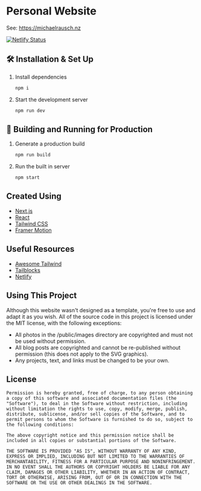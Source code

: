 # Personal Website
See: https://michaelrausch.nz

[![Netlify Status](https://api.netlify.com/api/v1/badges/1e6361a1-adc0-4f2b-b5ad-8c162359e1a7/deploy-status)](https://app.netlify.com/sites/michaelrausch-nz/deploys)

## 🛠 Installation & Set Up

1. Install dependencies

   ```sh
   npm i
   ```

2. Start the development server

   ```sh
   npm run dev
   ```

## 🚀 Building and Running for Production

1. Generate a production build

   ```sh
   npm run build
   ```

2. Run the built in server

   ```sh
   npm start
   ```
   
## Created Using
- [Next.js](https://nextjs.org/)
- [React](https://reactjs.org/)
- [Tailwind CSS](https://tailwindcss.com/)
- [Framer Motion](https://www.framer.com/motion/)

## Useful Resources

- [Awesome Tailwind](https://github.com/aniftyco/awesome-tailwindcss/)
- [Tailblocks](https://tailblocks.cc/)
- [Netlify](https://www.netlify.com/)

## Using This Project
Although this website wasn't designed as a template, you're free to use and adapt it as you wish. All of the source code in this project is licensed under the MIT license, with the following exceptions:

- All photos in the /public/images directory are copyrighted and must not be used without permission.
- All blog posts are copyrighted and cannot be re-published without permission (this does not apply to the SVG graphics).
- Any projects, text, and links must be changed to be your own.

## License

```
Permission is hereby granted, free of charge, to any person obtaining a copy of this software and associated documentation files (the "Software"), to deal in the Software without restriction, including without limitation the rights to use, copy, modify, merge, publish, distribute, sublicense, and/or sell copies of the Software, and to permit persons to whom the Software is furnished to do so, subject to the following conditions:

The above copyright notice and this permission notice shall be included in all copies or substantial portions of the Software.

THE SOFTWARE IS PROVIDED "AS IS", WITHOUT WARRANTY OF ANY KIND, EXPRESS OR IMPLIED, INCLUDING BUT NOT LIMITED TO THE WARRANTIES OF MERCHANTABILITY, FITNESS FOR A PARTICULAR PURPOSE AND NONINFRINGEMENT. IN NO EVENT SHALL THE AUTHORS OR COPYRIGHT HOLDERS BE LIABLE FOR ANY CLAIM, DAMAGES OR OTHER LIABILITY, WHETHER IN AN ACTION OF CONTRACT, TORT OR OTHERWISE, ARISING FROM, OUT OF OR IN CONNECTION WITH THE SOFTWARE OR THE USE OR OTHER DEALINGS IN THE SOFTWARE.
```
